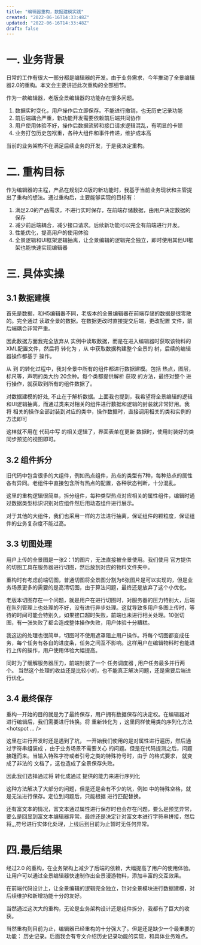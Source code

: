 ```yaml
---
title: "编辑器重构，数据建模实践"
created: "2022-06-16T14:33:48Z"
updated: "2022-06-16T14:33:48Z"
draft: false
---
```


# 一. 业务背景
日常的工作有很大一部分都是编辑器的开发。由于业务需求，今年推动了全景编辑器2.0的重构。本文会主要讲述此次重构的全部细节。

作为一款编辑器，老版全景编辑器的功能存在很多问题。
1. 数据实时变化，用户操作后立即保存。不能进行撤销，也无历史记录功能
2. 前后端耦合严重，新功能开发需要依赖前后端共同协作
3. 用户使用体验不好，操作后数据流转和接口请求逻辑混乱，有明显的卡顿
4. 业务打包历史包袱重，各种大组件和事件传递，维护成本高

当前的业务架构不在满足后续业务的开发，于是我决定重构。

# 二. 重构目标
作为编辑器的主程，产品在规划2.0版的新功能时，我基于当前业务现状和主管提出了重构的想法。通过重构后，主要能够实现的目标有：
1. 满足2.0的产品需求，不进行实时保存，在前端存储数据，由用户决定数据的保存
2. 减少前后端耦合，减少接口请求。后续新功能可以完全有前端进行开发。
3. 性能优化，提高用户的使用体验
4. 全景逻辑和UI框架逻辑抽离，让全景编辑的逻辑完全独立，即时使用其他UI框架也能快速实现编辑器

# 三. 具体实操
## 3.1 数据建模
首先是数据，和H5编辑器不同，老版本的全景编辑器在前端存储的数据是很零散的。完全通过  读取全景的数据。在数据更改时直接提交后端，更改配置  文件，前后端耦合非常严重。

因此数据方面我完全放弃从  实例中读取数据，而是在进入编辑器时获取该物料的 XML配置文件，然后将  转化为 ，从  中获取数据构建整个全景的  树，后续的编辑器操作都基于  操作。

从  到  的转化过程中，我对全景中所有的组件都进行数据建模。包括 热点，图层，标尺等，声明的类大约 20余种。每个类都提供解析  获取  的方法，最终对整个  进行操作，就获取到所有的组件数据了。



对数据建模的好处,  不止在于解析数据。上面我也提到，我希望将全景编辑的逻辑和UI逻辑抽离，而通过类来对相关的组件进行数据和逻辑的封装就非常好用。我将  相关的操作全部封装到对应的类中，操作数据时，直接调用相关的类和实例的方法即可

这样就不用在  代码中写  的相关逻辑了，界面表单在更新  数据时，使用封装好的类同步预览的视图即可。

## 3.2 组件拆分
旧代码中包含很多的大组件，例如热点组件，热点的类型有7种，每种热点的属性各有异同。老组件中直接包含所有热点的配置，各种状态判断，十分混乱。

这里的重构逻辑很简单，拆分组件，每种类型热点对应相关的属性组件，编辑时通过数据类型标识识别对应组件然后用动态组件进行展示。

对于其他的大组件，我们也采用一样的方法进行抽离，保证组件的颗粒度，保证组件的业务复杂度不能过高。

## 3.3 切图处理
用户上传的全景图是一张2：1的图片，无法直接被全景使用。我们使用  官方提供的切图工具在服务器进行切图，然后放到对应的物料文件夹中。

重构时有考虑前端切图，普通切图将全景图分割为6张图片是可以实现的，但是业务场景更多的需要的是高清切图，由于算法问题，最终还是放弃了这个小优化。

老版本切图存在一个问题，就是用户在进行切图时，对服务器的压力特别大，后端在队列管理上也处理的不好，没有进行异步处理。这就导致多用户多图上传时，等待的时间可能会特别久，如果接口超时失败，前端也未进行相关处理。10张切图，有一张失败了都会造成整体操作失败，用户体验十分糟糕。

我这边的处理也很简单，切图时不使用遮罩阻止用户操作。将每个切图都变成任务，每个任务有各自的进度条，任务之间互不影响。这样用户在编辑物料时也能进行上传的操作，用户使用体验大幅提高。

同时为了缓解服务器压力，前端封装了一个 任务调度器 , 用户任务最多并行两个。 当然这个处理的收益还是比较小的，也不能真正解决问题，还是需要后端进行优化。

## 3.4 最终保存
重构一开始的目的就是为了最终保存，用户拥有数据保存的决定权。在编辑器对 进行编辑后，我们需要进行转换。将  重新转化为 ，这里同样使用类的序列化方法
<hotspot ... />

这里在进行开发时还是遇到了坑， 一开始我们使用的是对属性进行遍历，然后通过字符串组装成 ，由于业务场景不需要关心  的问题。但是在代码提测之后，问题接踵而来。当输入特殊字符或者引号之类的特殊符号时，由于  的格式要求， 就变成了非法的  文档了，这也造成了全景保存失败。

因此我们选择通过将  转化成通过  提供的能力来进行序列化

这种方法解决了大部分的问题，但是还是会有不少的坑，例如  中的特殊空格，就是无法进行保存。定位到问题后，只能根据  进行匹配替换。

还有富文本的情况，富文本通过属性进行保存时也会存在问题，要么是预览异常，要么是回显到富文本编辑器异常。最终还是决定针对富文本进行字符串拼接，然后将,,,符号进行实体化处理，上线后到目前为止暂时无任何异常。

# 四.最后结果
经过2.0 的重构，在业务架构上减少了后端的依赖，大幅提高了用户的使用体验。 让用户可以通过全景编辑器快速制作出全景漫游物料，添加丰富的交互效果。

在前端代码设计上，让全景编辑的逻辑完全独立，针对全景模块进行数据建模，对后续维护和新增功能十分的友好。

当然通过这次大的重构，无论是业务架构设计还是组件拆分，我都有了巨大的收获。

当然重构到目前为止，编辑器已经重构的十分强大了。但是还是缺少一个最重要的功能： 历史记录。后面我会有专文介绍历史记录功能的实现，和具体业务难点。
